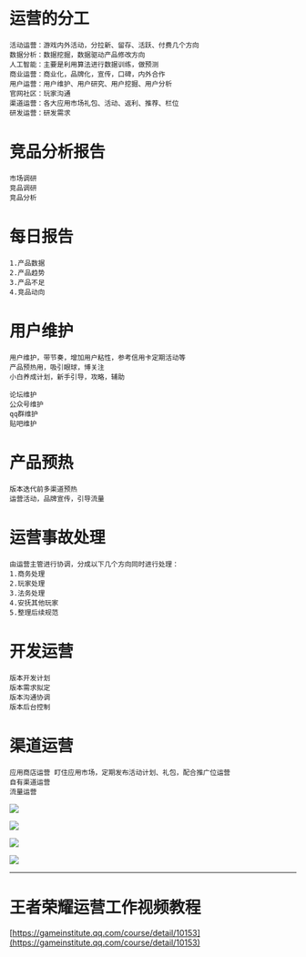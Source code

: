 # 运营的分工

	活动运营：游戏内外活动，分拉新、留存、活跃、付费几个方向
	数据分析：数据挖掘，数据驱动产品修改方向	
	人工智能：主要是利用算法进行数据训练，做预测
	商业运营：商业化，品牌化，宣传，口碑，内外合作
	用户运营：用户维护、用户研究、用户挖掘、用户分析
	官网社区：玩家沟通
	渠道运营：各大应用市场礼包、活动、返利、推荐、栏位
	研发运营：研发需求


# 竞品分析报告

	市场调研
	竞品调研
	竞品分析


# 每日报告

	1.产品数据
	2.产品趋势
	3.产品不足
	4.竞品动向


# 用户维护

	用户维护，带节奏，增加用户粘性，参考信用卡定期活动等
	产品预热用，吸引眼球，博关注
	小白养成计划，新手引导，攻略，辅助
	
	论坛维护
	公众号维护
	qq群维护
	贴吧维护

# 产品预热

	版本迭代前多渠道预热
	运营活动，品牌宣传，引导流量
	
# 运营事故处理

	由运营主管进行协调，分成以下几个方向同时进行处理：
	1.商务处理
	2.玩家处理
	3.法务处理
	4.安抚其他玩家
	5.整理后续规范

#  开发运营

	版本开发计划
	版本需求拟定
	版本沟通协调
	版本后台控制


# 渠道运营

	应用商店运营 盯住应用市场，定期发布活动计划、礼包，配合推广位运营
	自有渠道运营 
	流量运营  	





![](https://pic3.zhimg.com/80/v2-2214c7c0f4b559a0b58cd9f4e9be9d76_hd.jpg)

![](https://pic3.zhimg.com/80/v2-af7b4e7f3e282d8ee432d53fb136acad_hd.jpg)	
	

![](https://i.imgur.com/tJI5DA3.png)


![](https://i.imgur.com/8zqvTMF.png)

---
# 王者荣耀运营工作视频教程
[https://gameinstitute.qq.com/course/detail/10153](https://gameinstitute.qq.com/course/detail/10153)



